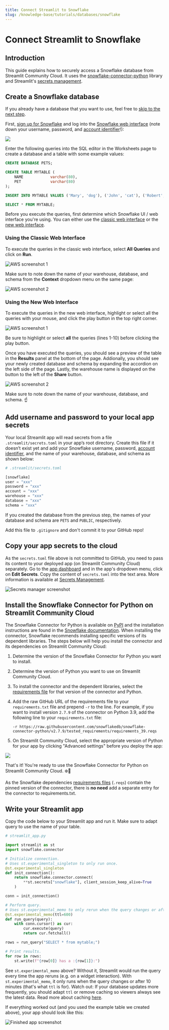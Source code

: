 ```yaml
---
title: Connect Streamlit to Snowflake
slug: /knowledge-base/tutorials/databases/snowflake
---
```


# Connect Streamlit to Snowflake

## Introduction

This guide explains how to securely access a Snowflake database from Streamlit Community Cloud. It uses the [snowflake-connector-python](https://docs.snowflake.com/en/user-guide/python-connector.html) library and Streamlit's [secrets management](/streamlit-community-cloud/get-started/deploy-an-app/connect-to-data-sources/secrets-management).

## Create a Snowflake database

<Note>

If you already have a database that you want to use, feel free to [skip to the next step](#add-username-and-password-to-your-local-app-secrets).

</Note>

First, [sign up for Snowflake](https://signup.snowflake.com/) and log into the [Snowflake web interface](https://docs.snowflake.com/en/user-guide/connecting.html#logging-in-using-the-web-interface) (note down your username, password, and [account identifier](https://docs.snowflake.com/en/user-guide/admin-account-identifier.html)!):

![](/images/databases/snowflake-1.png)

Enter the following queries into the SQL editor in the Worksheets page to create a database and a table with some example values:

```sql
CREATE DATABASE PETS;

CREATE TABLE MYTABLE (
    NAME            varchar(80),
    PET             varchar(80)
);

INSERT INTO MYTABLE VALUES ('Mary', 'dog'), ('John', 'cat'), ('Robert', 'bird');

SELECT * FROM MYTABLE;
```

Before you execute the queries, first determine which Snowflake UI / web interface you're using. You can either use the [classic web interface](https://docs.snowflake.com/en/user-guide/ui-using.html) or the [new web interface](https://docs.snowflake.com/en/user-guide/ui-gs.html).

### Using the Classic Web Interface

To execute the queries in the classic web interface, select **All Queries** and click on **Run**.

<Image alt="AWS screenshot 1" src="/images/databases/snowflake-2.png" />

Make sure to note down the name of your warehouse, database, and schema from the **Context** dropdown menu on the same page:

<Image alt="AWS screenshot 2" src="/images/databases/snowflake-3.png" />

### Using the New Web Interface

To execute the queries in the new web interface, highlight or select all the queries with your mouse, and click the play button in the top right corner.

<Image alt="AWS screenshot 1" src="/images/databases/snowflake-4.png" />

<Important>

Be sure to highlight or select **all** the queries (lines 1-10) before clicking the play button.

</Important>

Once you have executed the queries, you should see a preview of the table in the **Results** panel at the bottom of the page. Addionally, you should see your newly created database and schema by expanding the accordion on the left side of the page. Lastly, the warehouse name is displayed on the button to the left of the **Share** button.

<Image alt="AWS screenshot 2" src="/images/databases/snowflake-5.png" />

Make sure to note down the name of your warehouse, database, and schema. ☝️

## Add username and password to your local app secrets

Your local Streamlit app will read secrets from a file `.streamlit/secrets.toml` in your app’s root directory. Create this file if it doesn’t exist yet and add your Snowflake username, password, [account identifier](https://docs.snowflake.com/en/user-guide/admin-account-identifier.html), and the name of your warehouse, database, and schema as shown below:

```python
# .streamlit/secrets.toml

[snowflake]
user = "xxx"
password = "xxx"
account = "xxx"
warehouse = "xxx"
database = "xxx"
schema = "xxx"
```

If you created the database from the previous step, the names of your database and schema are `PETS` and `PUBLIC`, respectively.

<Important>

Add this file to `.gitignore` and don't commit it to your GitHub repo!

</Important>

## Copy your app secrets to the cloud

As the `secrets.toml` file above is not committed to GitHub, you need to pass its content to your deployed app (on Streamlit Community Cloud) separately. Go to the [app dashboard](https://share.streamlit.io/) and in the app's dropdown menu, click on **Edit Secrets**. Copy the content of `secrets.toml` into the text area. More information is available at [Secrets Management](/streamlit-community-cloud/get-started/deploy-an-app/connect-to-data-sources/secrets-management).

![Secrets manager screenshot](/images/databases/edit-secrets.png)

## Install the Snowflake Connector for Python on Streamlit Community Cloud

The Snowflake Connector for Python is available on [PyPI](https://pypi.org/project/snowflake-connector-python/) and the installation instructions are found in the [Snowflake documentation](https://docs.snowflake.com/en/user-guide/python-connector-install.html#step-1-install-the-connector). When installing the connector, Snowflake recommends installing specific versions of its dependent libraries. The steps below will help you install the connector and its dependencies on Streamlit Community Cloud:

1. Determine the version of the Snowflake Connector for Python you want to install.
2. Determine the version of Python you want to use on Streamlit Community Cloud.
3. To install the connector and the dependent libraries, select the [requirements file](https://github.com/snowflakedb/snowflake-connector-python/tree/main/tested_requirements) for that version of the connector and Python.
4. Add the raw GitHub URL of the requirements file to your `requirements.txt` file and prepend `-r` to the line.
   For example, if you want to install version `2.7.9` of the connector on Python 3.9, add the following line to your `requirements.txt` file:

   ```text
   -r https://raw.githubusercontent.com/snowflakedb/snowflake-connector-python/v2.7.9/tested_requirements/requirements_39.reqs
   ```

5. On Streamlit Community Cloud, select the appropriate version of Python for your app by clicking "Advanced settings" before you deploy the app:

<div style={{ maxWidth: '65%', marginBottom: '-1em', marginLeft: '6em', marginTop: '-2em' }}>
    <Image src="/images/streamlit-community-cloud/advanced-settings.png" />
</div>

That's it! You're ready to use the Snowflake Connector for Python on Streamlit Community Cloud. ❄️🎈

<Tip>

As the Snowflake dependencies [requirements files](https://github.com/snowflakedb/snowflake-connector-python/tree/main/tested_requirements) (`.reqs`) contain the pinned version of the connector, there is **no need** add a separate entry for the connector to requirements.txt.

</Tip>

## Write your Streamlit app

Copy the code below to your Streamlit app and run it. Make sure to adapt query to use the name of your table.

```python
# streamlit_app.py

import streamlit as st
import snowflake.connector

# Initialize connection.
# Uses st.experimental_singleton to only run once.
@st.experimental_singleton
def init_connection():
    return snowflake.connector.connect(
        **st.secrets["snowflake"], client_session_keep_alive=True
    )

conn = init_connection()

# Perform query.
# Uses st.experimental_memo to only rerun when the query changes or after 10 min.
@st.experimental_memo(ttl=600)
def run_query(query):
    with conn.cursor() as cur:
        cur.execute(query)
        return cur.fetchall()

rows = run_query("SELECT * from mytable;")

# Print results.
for row in rows:
    st.write(f"{row[0]} has a :{row[1]}:")
```

See `st.experimental_memo` above? Without it, Streamlit would run the query every time the app reruns (e.g. on a widget interaction). With `st.experimental_memo`, it only runs when the query changes or after 10 minutes (that's what `ttl` is for). Watch out: If your database updates more frequently, you should adapt `ttl` or remove caching so viewers always see the latest data. Read more about caching [here](/library/advanced-features/experimental-cache-primitives).

If everything worked out (and you used the example table we created above), your app should look like this:

![Finished app screenshot](/images/databases/snowflake-app.png)
